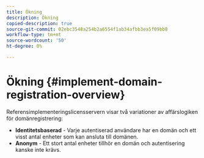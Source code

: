 ```yaml
---
title: Ökning
description: Ökning
copied-description: true
source-git-commit: 02ebc3548a254b2a6554f1ab34afbb3ea5f09bb8
workflow-type: tm+mt
source-wordcount: '50'
ht-degree: 0%

---
```


# Ökning {#implement-domain-registration-overview}

Referensimplementeringslicensservern visar två variationer av affärslogiken för domänregistrering:

* **Identitetsbaserad** - Varje autentiserad användare har en domän och ett visst antal enheter som kan ansluta till domänen.
* **Anonym** - Ett stort antal enheter tillhör en domän och autentisering kanske inte krävs.
